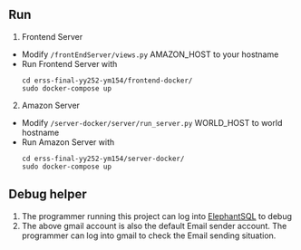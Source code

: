 ## Run
1. Frontend Server
- Modify `/frontEndServer/views.py` AMAZON_HOST to your hostname
- Run Frontend Server with 
    ```
    cd erss-final-yy252-ym154/frontend-docker/
    sudo docker-compose up
    ```
2. Amazon Server
- Modify `/server-docker/server/run_server.py` WORLD_HOST to world hostname
- Run Amazon Server with 
    ```
    cd erss-final-yy252-ym154/server-docker/
    sudo docker-compose up
    ```

## Debug helper
1. The programmer running this project can log into [ElephantSQL](https://customer.elephantsql.com/login) to debug
2. The above gmail account is also the default Email sender account. The programmer can log into gmail to check the Email sending situation.
